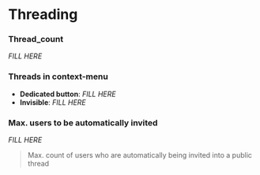 # Threading

### Thread_count

_FILL HERE_


### Threads in context-menu

- **Dedicated button**: _FILL HERE_
- **Invisible**: _FILL HERE_


### Max. users to be automatically invited

_FILL HERE_

> Max. count of users who are automatically being invited into a public thread

